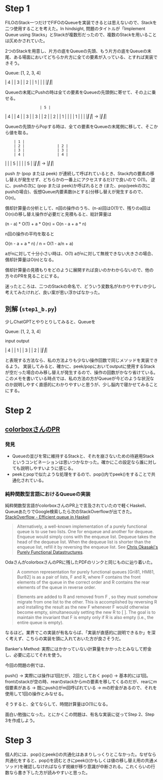 # Step 1

FILOのStack一つだけでFIFOのQueueを実装できるとは思えないので、Stackを二つ使用することを考えた。In hindsight, 問題のタイトルが「Implement Queue using Stacks」とStackが複数形だったので、複数のStackを用いることは仄めかされていた。

2つのStackを用意し、片方の底をQueueの先頭、もう片方の底をQueueの末尾、ある場面においてどちらか片方に全ての要素が入っている、とすれば実装できそう。

Queue: [1, 2, 3, 4]

| 4 |
| 3 |
| 2 |
| 1 |  |   |
|___|  |___|

Queueの末尾にPushの時は全ての要素をQueueの先頭側に寄せて、その上に乗せる。

                    | 5 |
| 4 |               | 4 |
| 3 |               | 3 |
| 2 |               | 2 |
| 1 |  |   |        | 1 |   |   |
|___|  |___|   ->   |___|   |___|

Queueの先頭からPopする時は、全ての要素をQueueの末尾側に移して、そこから値を取る。

        | 1 |
        | 2 |               | 2 |
        | 3 |               | 3 |
        | 4 |               | 4 |
|   |   | 5 |       |   |   | 5 |
|___|   |___|   ->  |___|   |___|

push か (pop または peek) が連続して呼ばれているとき、Stack内の要素の移し替えが発生せず、どちらかの一番上にアクセスするだけで良いので O(1)。
逆に、pushの次に (pop または peek)か呼ばれるとき (また、pop/peekの次にpushの場合)、仮想Queue内要素数(nとする)分移し替えが発生するので、O(n)。

償却計算量の分析として、n回の操作のうち、(n-a)回はO(1)で、残りのa回はO(n)の移し替え操作が必要だと見積もると、総計算量は

(n - a) * O(1) + a * O(n) = O(n - a + a * n)

n回の操作の平均を取ると

O(n - a + a * n) / n = O(1 - a/n + a)

aがnに対して十分小さい時は、O(1)
aがnに対して無視できない大きさの場合、償却計算量はO(n)となる。

償却計算量の見積もりをどのように展開すれば良いのかわからないので、他の方々のPRを見ることにする。

迷ったところは、二つのStackの命名で、どういう変数名がわかりやすいか少し考えてみたけれど、良い案が思い浮かばなかった。

## 別解 (`step1_b.py`)

少しChatGPTとやりとりしてみると、Queueを

Queue: [1, 2, 3, 4]

input   output

| 4 |   | 1 |
| 3 |   | 2 |
|___|   |___|

と表現する方法なら、私の方法よりも少ない操作回数で同じメソッドを実装できるよう。
実装してみると、確かに、peek/popにおいてoutputに使用するStackが空だった場合のみ移し替えが発生するので、操作の回数がかなり省けている。
このメモを書いている時点では、私の方法の方がQueueが今どのような状況なのか説明しやすく直感的にわかりやすいと思うが、少し脳内で寝かせてみることにする。

# Step 2

## [colorboxさんのPR](https://github.com/colorbox/leetcode/pull/15)

### 発見

- Queueの並びを常に維持するStackと、それを崩さないための待避用Stackというコンビネーションは思いつかなかった。確かにこの設定なら誰に対しても説明しやすいように感じる。
- peekとpopで似たような処理をするので、pop()内でpeek()をすることで共通化されている。

### 純粋関数型言語におけるQueueの実装

純粋関数型言語がcolorboxさんのPR上で言及されていたので軽くHaskell、QueueあたりでGoogle検索したら次のStackOverflowが出てきた。
[StackOverflow - Efficient queue in Haskell](https://stackoverflow.com/a/1740603/16193058)

> Alternatively, a well-known implementation of a purely functional queue is to use two lists. One for enqueue and another for dequeue.
> Enqueue would simply cons with the enqueue list. Dequeue takes the head of the dequeue list.
> When the dequeue list is shorter than the enqueue list, refill it by reversing the enqueue list.
> See [Chris Okasaki's Purely Functional Datastructures](https://www.cs.cmu.edu/%7Erwh/students/okasaki.pdf).

OdaさんがcolorboxさんのPRに残したPDFのリンクと同じものに辿り着いた。

> A common representation for purely functional queues [Gri81, HM81, Bur82] is as a pair of lists, F and R, where F contains the front elements of the queue in the correct order and R contains the rear elements of the queue in reverse order.

> Elements are added to R and removed from F , so they must somehow migrate from one list to the other.
> This is accomplished by reversing R and installing the result as the new F whenever F would otherwise become empty, simultaneously setting the new R to [ ].
> The goal is to maintain the invariant that F is empty only if R is also empty (i.e., the entire queue is empty).

なるほど。業界でこの実装が有名ならば、「実装が直感的に説明できるか」を深く考えず、こちらの実装を頭に入れておいた方が良さそうだ。

Banker's Method: 実際にはかかっていない計算量をかかったとみなして貯金し、必要に応じてそれを使う。

今回の問題の例では、

push() -> 実際には操作は1回だが、2回としておく
pop() -> 基本的には1回。frontのstackが空の時、rearのstackからmの要素を移してくるのだが、rearにm個要素がある -> 既にpush()がm回呼ばれている -> mの貯金があるので、それを使用して1回の操作とみなせる。

そうすると、全てならして、時間計算量はO(1)になる。

面白い勉強になった。とにかくこの問題は、有名な実装に従ってStep 2、Step 3を作成しよう。

# Step 3

個人的には、pop()とpeek()の共通化はあまりしっくりとこなかった。なぜなら共通化をすると、pop()を読むときにpeek()(かもしくは値の移し替え用の共通メソッド)を確認しなければならず視線が移り意識が中断される。これくらいの行数なら書き下した方が読みやすいと思った。

